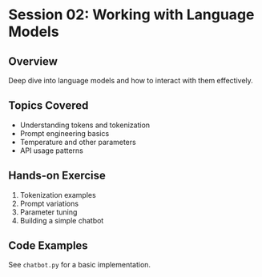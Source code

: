 # Session 02: Working with Language Models

## Overview
Deep dive into language models and how to interact with them effectively.

## Topics Covered
- Understanding tokens and tokenization
- Prompt engineering basics
- Temperature and other parameters
- API usage patterns

## Hands-on Exercise
1. Tokenization examples
2. Prompt variations
3. Parameter tuning
4. Building a simple chatbot

## Code Examples
See `chatbot.py` for a basic implementation.